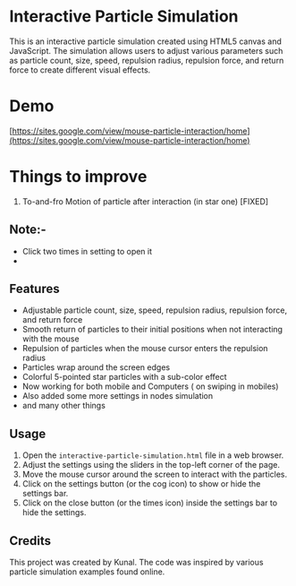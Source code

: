 # Interactive Particle Simulation

This is an interactive particle simulation created using HTML5 canvas and JavaScript. The simulation allows users to adjust various parameters such as particle count, size, speed, repulsion radius, repulsion force, and return force to create different visual effects.

# Demo 
[https://sites.google.com/view/mouse-particle-interaction/home](https://sites.google.com/view/mouse-particle-interaction/home)

# Things to improve
1. To-and-fro Motion of particle after interaction (in star one) [FIXED]
## Note:- 
- Click two times in setting to open it
- 
## Features

- Adjustable particle count, size, speed, repulsion radius, repulsion force, and return force
- Smooth return of particles to their initial positions when not interacting with the mouse
- Repulsion of particles when the mouse cursor enters the repulsion radius
- Particles wrap around the screen edges
- Colorful 5-pointed star particles with a sub-color effect
- Now working for both mobile and Computers ( on swiping in mobiles)
- Also added some more settings in nodes simulation
- and many other things

## Usage

1. Open the `interactive-particle-simulation.html` file in a web browser.
2. Adjust the settings using the sliders in the top-left corner of the page.
3. Move the mouse cursor around the screen to interact with the particles.
4. Click on the settings button (or the cog icon) to show or hide the settings bar.
5. Click on the close button (or the times icon) inside the settings bar to hide the settings.

## Credits

This project was created by Kunal. The code was inspired by various particle simulation examples found online.
